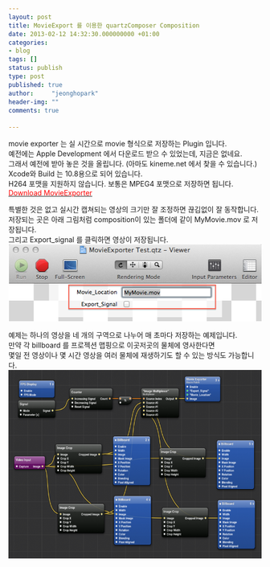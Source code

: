 ```yaml
---
layout: post
title: MovieExport 를 이용한 quartzComposer Composition
date: 2013-02-12 14:32:30.000000000 +01:00
categories:
- blog
tags: []
status: publish
type: post
published: true
author:     "jeonghopark"
header-img: ""
comments: true

---
```

<p>movie exporter 는 실 시간으로 movie 형식으로 저장하는 Plugin 입니다.<br />
예전에는 Apple Development 에서 다운로드 받으 수 있었는데, 지금은 없네요.<br />
그래서 예전에 받아 놓은 것을 올립니다. (아마도 kineme.net 에서 찾을 수 있습니다.)<br />
Xcode와 Build 는 10.8용으로 되어 있습니다.<br />
H264 포맷을 지원하지 않습니다. 보통은 MPEG4 포맷으로 저장하면 됩니다.<br />
<a href="https://db.tt/ff0AGEha"><span style="color: #ff0000;">Download MovieExporter</span></a></p>
<p>특별한 것은 없고 실시간 캡쳐되는 영상의 크기만 잘 조정하면 끊김없이 잘 동작합니다.<br />
저장되는 곳은 아래 그림처럼 composition이 있는 폴더에 같이 MyMovie.mov 로 저장됩니다.<br />
그리고 Export_signal 를 클릭하면 영상이 저장됩니다.<br />
<img src="/assets/exportClick.png" alt="exportClick" width="512" height="153" class="alignnone size-full wp-image-3791" /></p>
<p>예제는 하나의 영상을 네 개의 구역으로 나누어 매 초마다 저장하는 예제입니다.<br />
만약 각 billboard 를 프로젝션 맵핑으로 이곳저곳의 물체에 영사한다면<br />
몇일 전 영상이나 몇 시간 영상을 여러 물체에 재생하기도 할 수 있는 방식도 가능합니다.<br />
<img src="/assets/movieexport-800x500.png" alt="movieexport" width="600" height="375" class="alignnone size-large wp-image-3792" /></p>
